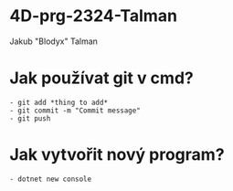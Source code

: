 # 4D-prg-2324-Talman

Jakub "Blodyx" Talman

# Jak používat git v cmd?
    - git add *thing to add*
    - git commit -m "Commit message"
    - git push


# Jak vytvořit nový program?
    - dotnet new console